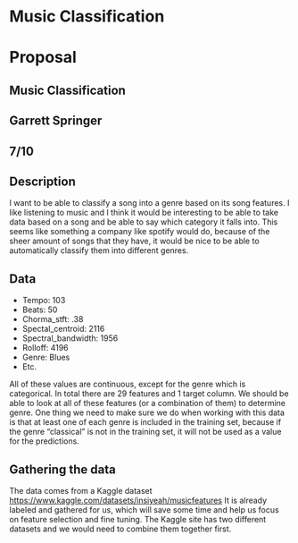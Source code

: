# Music Classification

# Proposal

## Music Classification
## Garrett Springer
## 7/10

## Description
I want to be able to classify a song into a genre based on its song features. I like listening to music and I think it would be interesting to be able to take data based on a song and be able to say which category it falls into. This seems like something a company like spotify would do, because of the sheer amount of songs that they have, it would be nice to be able to automatically classify them into different genres. 

## Data
- Tempo: 103
- Beats: 50
- Chorma_stft: .38
- Spectal_centroid: 2116
- Spectral_bandwidth: 1956
- Rolloff: 4196
- Genre: Blues
- Etc.

All of these values are continuous, except for the genre which is categorical. In total there are 29 features and 1 target column. We should be able to look at all of these features (or a combination of them) to determine genre. One thing we need to make sure we do when working with this data is that at least one of each genre is included in the training set, because if the genre “classical” is not in the training set, it will not be used as a value for the predictions. 

## Gathering the data
The data comes from a Kaggle dataset https://www.kaggle.com/datasets/insiyeah/musicfeatures  It is already labeled and gathered for us, which will save some time and help us focus on feature selection and fine tuning. The Kaggle site has two different datasets and we would need to combine them together first.
